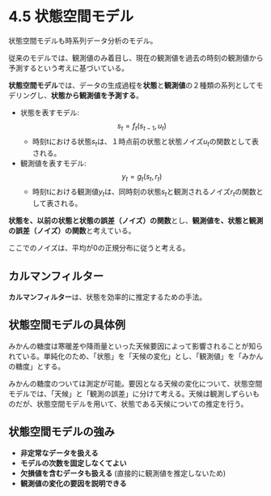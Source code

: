 <script type="text/javascript" async src="https://cdnjs.cloudflare.com/ajax/libs/mathjax/3.2.2/es5/tex-mml-chtml.min.js">
</script>
<script type="text/x-mathjax-config">
 MathJax.Hub.Config({
 tex2jax: {
 inlineMath: [['$', '$'] ],
 displayMath: [ ['$$','$$'], ["\\[","\\]"] ]
 }
 });
</script>

# 4.5 状態空間モデル

状態空間モデルも時系列データ分析のモデル。

従来のモデルでは、観測値のみ着目し、現在の観測値を過去の時刻の観測値から予測するという考えに基づいている。

**状態空間モデル**では、データの生成過程を**状態**と**観測値**の２種類の系列としてモデリングし、**状態から観測値を予測する**。

- 状態を表すモデル: $$s_t = f_t(s_{t-1}, u_t)$$
  - 時刻tにおける状態$s_t$は、１時点前の状態と状態ノイズ$u_t$の関数として表される。
- 観測値を表すモデル: $$y_t = g_t(s_t, r_t)$$
  - 時刻tにおける観測値$y_t$は、同時刻の状態$s_t$と観測されるノイズ$r_t$の関数として表される。

**状態を、以前の状態と状態の誤差（ノイズ）の関数**とし、**観測値を、状態と観測の誤差（ノイズ）の関数**と考えている。

ここでのノイズは、平均が0の正規分布に従うと考える。

## カルマンフィルター

**カルマンフィルター**は、状態を効率的に推定するための手法。

## 状態空間モデルの具体例

みかんの糖度は寒暖差や降雨量といった天候要因によって影響されることが知られている。単純化のため、「状態」を「天候の変化」とし、「観測値」を「みかんの糖度」とする。

みかんの糖度のついては測定が可能。要因となる天候の変化について、状態空間モデルでは、「天候」と「観測の誤差」に分けて考える。天候は観測しずらいものだが、状態空間モデルを用いて、状態である天候についての推定を行う。

## 状態空間モデルの強み

- **非定常なデータを扱える**
- **モデルの次数を固定しなくてよい**
- **欠損値を含むデータも扱える** (直接的に観測値を推定しないため)
- **観測値の変化の要因を説明できる**




